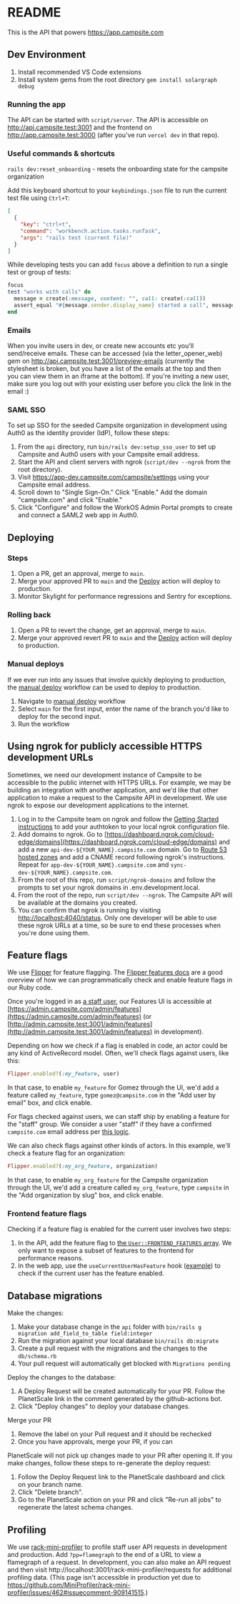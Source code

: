 # README

This is the API that powers https://app.campsite.com

## Dev Environment

1. Install recommended VS Code extensions
2. Install system gems from the root directory `gem install solargraph debug`

### Running the app

The API can be started with `script/server`. The API is accessible on http://api.campsite.test:3001 and the frontend on http://app.campsite.test:3000 (after you've run `vercel dev` in that repo).

### Useful commands & shortcuts

`rails dev:reset_onboarding` - resets the onboarding state for the campsite organization

Add this keyboard shortcut to your `keybindings.json` file to run the current test file using `Ctrl+T`:

```json
[
  {
    "key": "ctrl+t",
    "command": "workbench.action.tasks.runTask",
    "args": "rails test (current file)"
  }
]
```

While developing tests you can add `focus` above a definition to run a single test or group of tests:

```rb
focus
test "works with calls" do
  message = create(:message, content: "", call: create(:call))
  assert_equal "#{message.sender.display_name} started a call", message.preview_truncated
end
```

### Emails

When you invite users in dev, or create new accounts etc you'll send/receive emails. These can be accessed (via the letter_opener_web) gem on http://api.campsite.test:3001/preview-emails
(currently the stylesheet is broken, but you have a list of the emails at the top and then you can view them in an iframe at the bottom). If you're inviting a new user, make sure you log out with your existing user before you
click the link in the email :)

### SAML SSO

To set up SSO for the seeded Campsite organization in development using Auth0 as the identity provider (IdP), follow these steps:

1. From the `api` directory, run `bin/rails dev:setup_sso_user` to set up Campsite and Auth0 users with your Campsite email address.
2. Start the API and client servers with ngrok (`script/dev --ngrok` from the root directory).
3. Visit https://app-dev.campsite.com/campsite/settings using your Campsite email address.
4. Scroll down to "Single Sign-On." Click "Enable." Add the domain "campsite.com" and click "Enable."
5. Click "Configure" and follow the WorkOS Admin Portal prompts to create and connect a SAML2 web app in Auth0.

## Deploying

### Steps

1. Open a PR, get an approval, merge to `main`.
2. Merge your approved PR to `main` and the [Deploy](https://github.com/campsite/campsite-api/actions/workflows/deploy.yml) action will deploy to production.
3. Monitor Skylight for performance regressions and Sentry for exceptions.

### Rolling back

1. Open a PR to revert the change, get an approval, merge to `main`.
2. Merge your approved revert PR to `main` and the [Deploy](https://github.com/campsite/campsite-api/actions/workflows/deploy.yml) action will deploy to production.

### Manual deploys

If we ever run into any issues that involve quickly deploying to production, the [manual deploy](https://github.com/campsite/campsite-api/actions/workflows/deploy.yml) workflow can be used to deploy to production.

1. Navigate to [manual deploy](https://github.com/campsite/campsite-api/actions/workflows/production.yml) workflow
2. Select `main` for the first input, enter the name of the branch you'd like to deploy for the second input.
3. Run the workflow

## Using ngrok for publicly accessible HTTPS development URLs

Sometimes, we need our development instance of Campsite to be accessible to the public internet with HTTPS URLs. For example, we may be building an integration with another application, and we'd like that other application to make a request to the Campsite API in development. We use ngrok to expose our development applications to the internet.

1. Log in to the Campsite team on ngrok and follow the [Getting Started instructions](https://dashboard.ngrok.com/get-started/setup) to add your authtoken to your local ngrok configuration file.
2. Add domains to ngrok. Go to [https://dashboard.ngrok.com/cloud-edge/domains](https://dashboard.ngrok.com/cloud-edge/domains) and add a new `api-dev-${YOUR_NAME}.campsite.com` domain. Go to [Route 53 hosted zones](https://us-east-1.console.aws.amazon.com/route53/v2/hostedzones?region=us-east-1#ListRecordSets/Z0722829AYLFQUFAX444) and add a CNAME record following ngrok's instructions. Repeat for `app-dev-${YOUR_NAME}.campsite.com` and `sync-dev-${YOUR_NAME}.campsite.com`.
3. From the root of this repo, run `script/ngrok-domains` and follow the prompts to set your ngrok domains in .env.development.local.
4. From the root of the repo, run `script/dev --ngrok`. The Campsite API will be available at the domains you created.
5. You can confirm that ngrok is running by visiting [http://localhost:4040/status](http://localhost:4040/status). Only one developer will be able to use these ngrok URLs at a time, so be sure to end these processes when you're done using them.

## Feature flags

We use [Flipper](https://github.com/jnunemaker/flipper) for feature flagging. The [Flipper features docs](https://www.flippercloud.io/docs/features) are a good overview of how we can programmatically check and enable feature flags in our Ruby code.

Once you're logged in as [a staff user](https://github.com/campsite/campsite-api/blob/59f0ac37d16dd267a70f0b2e118d925d2e986a60/app/models/user.rb#L102-L104), our Features UI is accessible at [https://admin.campsite.com/admin/features](https://admin.campsite.com/admin/features) (or [http://admin.campsite.test:3001/admin/features](http://admin.campsite.test:3001/admin/features) in development).

Depending on how we check if a flag is enabled in code, an actor could be any kind of ActiveRecord model. Often, we'll check flags against users, like this:

```ruby
Flipper.enabled?(:my_feature, user)
```

In that case, to enable `my_feature` for Gomez through the UI, we'd add a feature called `my_feature`, type `gomez@campsite.com` in the "Add user by email" box, and click enable.

For flags checked against users, we can staff ship by enabling a feature for the "staff" group. We consider a user "staff" if they have a confirmed `campsite.com` email address per [this logic](https://github.com/campsite/campsite-api/blob/59f0ac37d16dd267a70f0b2e118d925d2e986a60/app/models/user.rb#L102-L104).

We can also check flags against other kinds of actors. In this example, we'll check a feature flag for an organization:

```ruby
Flipper.enabled?(:my_org_feature, organization)
```

In that case, to enable `my_org_feature` for the Campsite organization through the UI, we'd add a creature called `my_org_feature`, type `campsite` in the "Add organization by slug" box, and click enable.

### Frontend feature flags

Checking if a feature flag is enabled for the current user involves two steps:

1. In the API, add the feature flag to [the `User::FRONTEND_FEATURES` array](https://github.com/campsite/campsite-api/blob/59f0ac37d16dd267a70f0b2e118d925d2e986a60/app/models/user.rb#L15-L18). We only want to expose a subset of features to the frontend for performance reasons.
2. In the web app, use the `useCurrentUserHasFeature` hook ([example](https://github.com/campsite/campsite/blob/cf68347bb8ef3b09b0b45d70f0d14e471e040771/apps/web/components/OrgSettings/ConnectSlackButton.tsx#L13-L24)) to check if the current user has the feature enabled.

## Database migrations

Make the changes:

1. Make your database change in the `api` folder with `bin/rails g migration add_field_to_table field:integer`
2. Run the migration against your local database `bin/rails db:migrate`
3. Create a pull request with the migrations and the changes to the `db/schema.rb`
4. Your pull request will automatically get blocked with `Migrations pending`

Deploy the changes to the database:

1. A Deploy Request will be created automatically for your PR. Follow the PlanetScale link in the comment generated by the github-actions bot.
2. Click "Deploy changes" to deploy your database changes.

Merge your PR

1. Remove the label on your Pull request and it should be rechecked
2. Once you have approvals, merge your PR, if you can

PlanetScale will not pick up changes made to your PR after opening it. If you make changes, follow these steps to re-generate the deploy request:

1. Follow the Deploy Request link to the PlanetScale dashboard and click on your branch name.
2. Click "Delete branch".
3. Go to the PlanetScale action on your PR and click "Re-run all jobs" to regenerate the latest schema changes.

## Profiling

We use [rack-mini-profiler](https://github.com/MiniProfiler/rack-mini-profiler) to profile staff user API requests in development and production. Add `?pp=flamegraph` to the end of a URL to view a flamegraph of a request. In development, you can also make an API request and then visit http://localhost:3001/rack-mini-profiler/requests for additional profiling data. (This page isn't accessible in production yet due to https://github.com/MiniProfiler/rack-mini-profiler/issues/462#issuecomment-909141515.)
